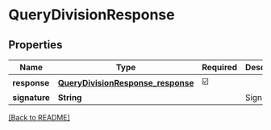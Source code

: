 # QueryDivisionResponse
## Properties

| Name | Type | Required | Description |
| ------------- | ------------- | ------------- | ------------- |
| **response** | [**QueryDivisionResponse_response**](QueryDivisionResponse_response.md) | ☑️ |  |
| **signature** | **String** |  | Signature |

[[Back to README]](../../../../README.md)
